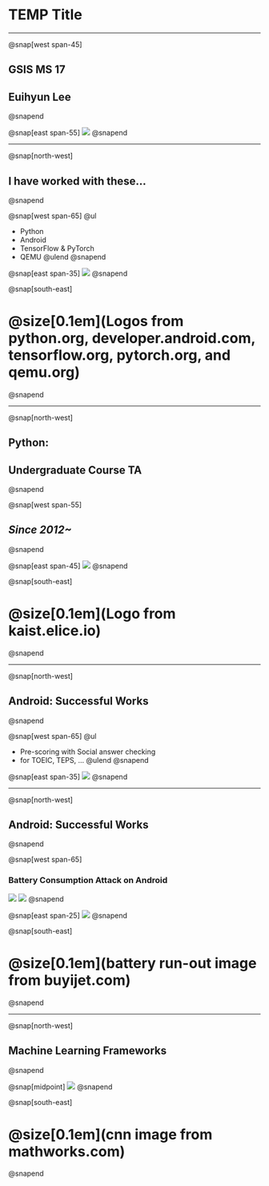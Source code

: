 # TEMP Title

---

@snap[west span-45]
## GSIS MS 17
## Euihyun Lee
@snapend

@snap[east span-55]
![](assets/img/graduation.jpg)
@snapend

---

@snap[north-west]
## I have worked with these...
@snapend

@snap[west span-65]
@ul
- Python
- Android
- TensorFlow & PyTorch
- QEMU
@ulend
@snapend

@snap[east span-35]
![](assets/img/logos.png)
@snapend

@snap[south-east]
# @size[0.1em](Logos from python.org, developer.android.com, tensorflow.org, pytorch.org, and qemu.org)
@snapend

---

@snap[north-west]
## Python: 
## Undergraduate Course TA
@snapend

@snap[west span-55]
## *Since 2012~*
@snapend

@snap[east span-45]
![](assets/img/cs101-logo.png)
@snapend

@snap[south-east]
# @size[0.1em](Logo from kaist.elice.io)
@snapend

---

@snap[north-west]
## Android: Successful Works
@snapend

@snap[west span-65]
@ul
- Pre-scoring with Social answer checking
- for TOEIC, TEPS, ...
@ulend
@snapend

@snap[east span-35]
![](assets/img/android-2nd-prize.jpg)
@snapend

---

@snap[north-west]
## Android: Successful Works
@snapend

@snap[west span-65]
### Battery Consumption Attack on Android
![](assets/img/battery-consumption-1.png)
![](assets/img/battery-consumption-2.png)
@snapend

@snap[east span-25]
![](assets/img/battery-consumption.png)
@snapend

@snap[south-east]
# @size[0.1em](battery run-out image from buyijet.com)
@snapend

---

@snap[north-west]
## Machine Learning Frameworks
@snapend

@snap[midpoint]
![](assets/img/ml.png)
@snapend

@snap[south-east]
# @size[0.1em](cnn image from mathworks.com)
@snapend

